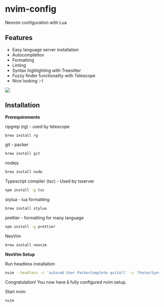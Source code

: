 # nvim-config

Neovim configuration with Lua

## Features

- Easy language server installation
- Autocompletion
- Formatting
- Linting
- Syntax highlighting with Treesitter
- Fuzzy finder functionality with Telescope
- Nice looking :-)

![](/Users/bernt/Library/Application%20Support/marktext/images/2022-01-14-12-20-16-image.png)

## Installation

**Prerequirements**


ripgrep (rg) - used by telescope

```bash
brew install rg
```

git - packer

```bash
brew install git
```

nodejs

```bash
brew install node
```

Typescript compiler (tsc) - Used by tsserver

```bash
npm install -g tsc
```

stylua - lua formatting

```bash
brew install stylua
```

prettier - formatting for many language

```bash
npm install -g prettier
```

NeoVim

```bash
brew install neovim
```

**NeoVim Setup**

Run headless installation

```bash
nvim --headless -c 'autocmd User PackerComplete quitall' -c 'PackerSync'
```

Congratulation! You now have å fully configured nvim setup.



Start nvim 

```bash
nvim
```
